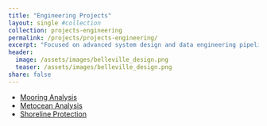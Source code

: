 ```yaml
---
title: "Engineering Projects"
layout: single #collection
collection: projects-engineering
permalink: /projects/projects-engineering/
excerpt: "Focused on advanced system design and data engineering pipelines for practical marine and coastal applications."
header: 
  image: /assets/images/belleville_design.png
  teaser: /assets/images/belleville_design.png
share: false
---
```


- [Mooring Analysis](./1_mooring/)
- [Metocean Analysis](./2_metocean/)
- [Shoreline Protection](./3_shorelineprotection/)